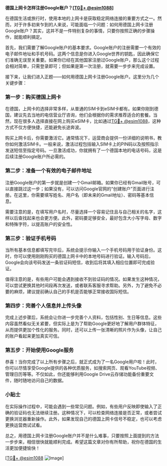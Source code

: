 **德国上网卡怎样注册Google账户？[[TG💪+ @esim1088](https://t.me/s/esim1088)]**

在德国生活或旅行时，使用本地的上网卡是获取稳定网络连接的重要方式之一。然而，对于许多初来乍到的人来说，可能面临一个问题：如何用德国上网卡注册Google账户？其实，这并不是一件特别复杂的事情，只要你按照正确的步骤操作，就能顺利搞定。

首先，我们需要了解Google账户的基本要求。Google账户的注册需要一个有效的电子邮件地址和手机号码。这两个信息是你进入Google世界的钥匙，因此确保它们准确无误至关重要。如果你已经在其他国家注册过Google账户，那么这个过程会相对简单，只需登录即可；但如果是第一次注册，就需要一步步来完成设置。

接下来，让我们进入正题——如何用德国上网卡注册Google账户。这里分为几个关键步骤：

### 第一步：购买德国上网卡

在德国，上网卡的选择非常多样，从普通的SIM卡到eSIM卡都有。如果你刚到德国，建议先去当地的电信营业厅咨询，他们会根据你的需求推荐适合的套餐。当然，现在很多人选择直接在网上购买eSIM卡，比如通过[TG💪+ @esim1088](https://t.me/s/esim1088)，这种方式不仅方便快捷，还能避免长途奔波。

购买上网卡后，你需要激活它。通常情况下，运营商会提供一份详细的说明书，教你如何激活SIM卡。一般来说，激活过程包括输入SIM卡上的PIN码以及按照指示发送短信至指定号码。一旦激活成功，你就拥有了一个德国本地的电话号码，这是后续注册Google账户所必需的。

### 第二步：准备一个有效的电子邮件地址

注册Google账户的第一步就是创建一个Gmail邮箱。如果你已经有Gmail账号，可以直接跳过这一步；如果没有，可以访问Google官网的“创建账户”页面进行注册。在这里，你需要填写姓名、用户名（即未来的Gmail地址）、密码等基本信息。

需要注意的是，在填写用户名时，尽量选择一个容易记住且与自己相关的名字，这样以后查找起来也会更方便。此外，密码要足够安全，最好包含大小写字母、数字和特殊字符，以提高账户的安全性。

### 第三步：验证手机号码

当所有基本信息都填写完毕后，系统会提示你输入一个手机号码用于验证身份。这时，你可以使用刚刚购买的德国上网卡中的本地号码进行验证。输入号码后，Google会向该号码发送一条验证码短信，收到后将其填入相应位置即可完成验证。

值得注意的是，有些用户可能会遇到接收不到验证码的情况。如果发生这种情况，可以尝试更换其他时间段再次发送，或者联系客服寻求帮助。另外，为了避免不必要的麻烦，建议提前确认自己的手机是否能够正常接收国际短信。

### 第四步：完善个人信息并上传头像

完成上述步骤后，系统会让你进一步完善个人资料，包括性别、生日等信息。这些内容虽然看似无关紧要，但实际上是为了帮助Google更好地了解用户群体特征，从而提供更加个性化的服务。同时，还可以上传一张清晰的照片作为头像，让自己的账户看起来更加真实可信。

### 第五步：开始使用Google服务

恭喜！当你完成了以上所有步骤之后，就正式成为了一名Google用户啦！此时，你可以尽情享受Google提供的各种优质服务，如搜索网页、观看YouTube视频、管理日历等等。不仅如此，你还能够利用Google Drive云存储功能备份重要文件，随时随地访问自己的数据。

### 小贴士

在实际操作过程中，可能会遇到一些常见问题。例如，有些用户反映即使输入了正确的验证码也无法继续注册。这种情况下，可以检查网络连接是否正常，或者尝试更换浏览器重新操作。此外，如果发现自己的德国上网卡信号不稳定，也可以考虑更换运营商试试看。

总之，用德国上网卡注册Google账户并不是什么难事，只要按照上面提到的方法一步步来，相信很快就能顺利完成。希望这篇文章对你有所帮助，祝你在德国的生活更加便捷愉快！

[[TG💪+ @esim1088](https://t.me/s/esim1088) ![Image](https://i.postimg.cc/4NQfJmqS/Snipaste-2025-05-13-00-14-12.png)]